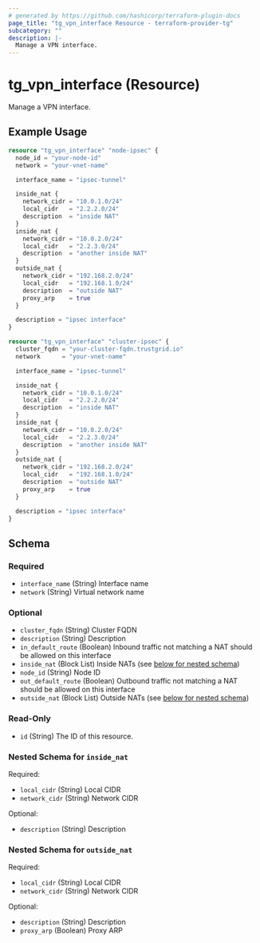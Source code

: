 ```yaml
---
# generated by https://github.com/hashicorp/terraform-plugin-docs
page_title: "tg_vpn_interface Resource - terraform-provider-tg"
subcategory: ""
description: |-
  Manage a VPN interface.
---
```


# tg_vpn_interface (Resource)

Manage a VPN interface.

## Example Usage

```terraform
resource "tg_vpn_interface" "node-ipsec" {
  node_id = "your-node-id"
  network = "your-vnet-name"

  interface_name = "ipsec-tunnel"

  inside_nat {
    network_cidr = "10.0.1.0/24"
    local_cidr   = "2.2.2.0/24"
    description  = "inside NAT"
  }
  inside_nat {
    network_cidr = "10.0.2.0/24"
    local_cidr   = "2.2.3.0/24"
    description  = "another inside NAT"
  }
  outside_nat {
    network_cidr = "192.168.2.0/24"
    local_cidr   = "192.168.1.0/24"
    description  = "outside NAT"
    proxy_arp    = true
  }

  description = "ipsec interface"
}

resource "tg_vpn_interface" "cluster-ipsec" {
  cluster_fqdn = "your-cluster-fqdn.trustgrid.io"
  network      = "your-vnet-name"

  interface_name = "ipsec-tunnel"

  inside_nat {
    network_cidr = "10.0.1.0/24"
    local_cidr   = "2.2.2.0/24"
    description  = "inside NAT"
  }
  inside_nat {
    network_cidr = "10.0.2.0/24"
    local_cidr   = "2.2.3.0/24"
    description  = "another inside NAT"
  }
  outside_nat {
    network_cidr = "192.168.2.0/24"
    local_cidr   = "192.168.1.0/24"
    description  = "outside NAT"
    proxy_arp    = true
  }

  description = "ipsec interface"
}
```

<!-- schema generated by tfplugindocs -->
## Schema

### Required

- `interface_name` (String) Interface name
- `network` (String) Virtual network name

### Optional

- `cluster_fqdn` (String) Cluster FQDN
- `description` (String) Description
- `in_default_route` (Boolean) Inbound traffic not matching a NAT should be allowed on this interface
- `inside_nat` (Block List) Inside NATs (see [below for nested schema](#nestedblock--inside_nat))
- `node_id` (String) Node ID
- `out_default_route` (Boolean) Outbound traffic not matching a NAT should be allowed on this interface
- `outside_nat` (Block List) Outside NATs (see [below for nested schema](#nestedblock--outside_nat))

### Read-Only

- `id` (String) The ID of this resource.

<a id="nestedblock--inside_nat"></a>
### Nested Schema for `inside_nat`

Required:

- `local_cidr` (String) Local CIDR
- `network_cidr` (String) Network CIDR

Optional:

- `description` (String) Description


<a id="nestedblock--outside_nat"></a>
### Nested Schema for `outside_nat`

Required:

- `local_cidr` (String) Local CIDR
- `network_cidr` (String) Network CIDR

Optional:

- `description` (String) Description
- `proxy_arp` (Boolean) Proxy ARP


